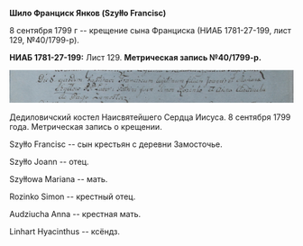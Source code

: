 **Шило Франциск Янков (Szyłło Francisc)**

8 сентября 1799 г -- крещение сына Франциска (НИАБ 1781-27-199, лист
129, №40/1799-р).

**НИАБ 1781-27-199:** Лист 129. **Метрическая запись №40/1799-р.**

![](./media/58bc1866b0a84c5e98e0ce9109a7de8d9bae9292.png)

Дедиловичский костел Наисвятейшего Сердца Иисуса. 8 сентября 1799 года.
Метрическая запись о крещении.

Szyłło Francisc -- сын крестьян с деревни Замосточье.

Szyłło Joann -- отец.

Szyłłowa Mariana -- мать.

Rozinko Simon -- крестный отец.

Audziucha Anna -- крестная мать.

Linhart Hyacinthus -- ксёндз.
